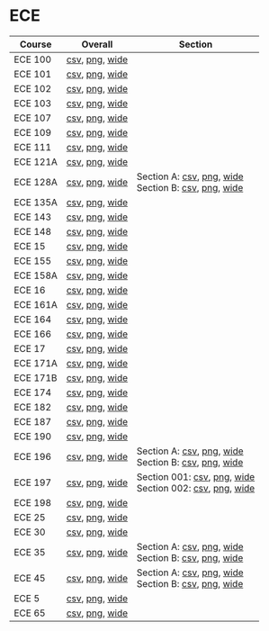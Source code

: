 # ECE

| Course | Overall | Section |
| ------ | ------- | ------- |
| ECE 100 | [csv](https://github.com/UCSD-Historical-Enrollment-Data/2022Fall/blob/main/overall/ECE%20100.csv), [png](https://raw.githubusercontent.com/UCSD-Historical-Enrollment-Data/2022Fall/main/plot_overall/ECE%20100.png), [wide](https://raw.githubusercontent.com/UCSD-Historical-Enrollment-Data/2022Fall/main/plot_overall_wide/ECE%20100.png) |  |
| ECE 101 | [csv](https://github.com/UCSD-Historical-Enrollment-Data/2022Fall/blob/main/overall/ECE%20101.csv), [png](https://raw.githubusercontent.com/UCSD-Historical-Enrollment-Data/2022Fall/main/plot_overall/ECE%20101.png), [wide](https://raw.githubusercontent.com/UCSD-Historical-Enrollment-Data/2022Fall/main/plot_overall_wide/ECE%20101.png) |  |
| ECE 102 | [csv](https://github.com/UCSD-Historical-Enrollment-Data/2022Fall/blob/main/overall/ECE%20102.csv), [png](https://raw.githubusercontent.com/UCSD-Historical-Enrollment-Data/2022Fall/main/plot_overall/ECE%20102.png), [wide](https://raw.githubusercontent.com/UCSD-Historical-Enrollment-Data/2022Fall/main/plot_overall_wide/ECE%20102.png) |  |
| ECE 103 | [csv](https://github.com/UCSD-Historical-Enrollment-Data/2022Fall/blob/main/overall/ECE%20103.csv), [png](https://raw.githubusercontent.com/UCSD-Historical-Enrollment-Data/2022Fall/main/plot_overall/ECE%20103.png), [wide](https://raw.githubusercontent.com/UCSD-Historical-Enrollment-Data/2022Fall/main/plot_overall_wide/ECE%20103.png) |  |
| ECE 107 | [csv](https://github.com/UCSD-Historical-Enrollment-Data/2022Fall/blob/main/overall/ECE%20107.csv), [png](https://raw.githubusercontent.com/UCSD-Historical-Enrollment-Data/2022Fall/main/plot_overall/ECE%20107.png), [wide](https://raw.githubusercontent.com/UCSD-Historical-Enrollment-Data/2022Fall/main/plot_overall_wide/ECE%20107.png) |  |
| ECE 109 | [csv](https://github.com/UCSD-Historical-Enrollment-Data/2022Fall/blob/main/overall/ECE%20109.csv), [png](https://raw.githubusercontent.com/UCSD-Historical-Enrollment-Data/2022Fall/main/plot_overall/ECE%20109.png), [wide](https://raw.githubusercontent.com/UCSD-Historical-Enrollment-Data/2022Fall/main/plot_overall_wide/ECE%20109.png) |  |
| ECE 111 | [csv](https://github.com/UCSD-Historical-Enrollment-Data/2022Fall/blob/main/overall/ECE%20111.csv), [png](https://raw.githubusercontent.com/UCSD-Historical-Enrollment-Data/2022Fall/main/plot_overall/ECE%20111.png), [wide](https://raw.githubusercontent.com/UCSD-Historical-Enrollment-Data/2022Fall/main/plot_overall_wide/ECE%20111.png) |  |
| ECE 121A | [csv](https://github.com/UCSD-Historical-Enrollment-Data/2022Fall/blob/main/overall/ECE%20121A.csv), [png](https://raw.githubusercontent.com/UCSD-Historical-Enrollment-Data/2022Fall/main/plot_overall/ECE%20121A.png), [wide](https://raw.githubusercontent.com/UCSD-Historical-Enrollment-Data/2022Fall/main/plot_overall_wide/ECE%20121A.png) |  |
| ECE 128A | [csv](https://github.com/UCSD-Historical-Enrollment-Data/2022Fall/blob/main/overall/ECE%20128A.csv), [png](https://raw.githubusercontent.com/UCSD-Historical-Enrollment-Data/2022Fall/main/plot_overall/ECE%20128A.png), [wide](https://raw.githubusercontent.com/UCSD-Historical-Enrollment-Data/2022Fall/main/plot_overall_wide/ECE%20128A.png) | Section A: [csv](https://github.com/UCSD-Historical-Enrollment-Data/2022Fall/blob/main/section/ECE%20128A_A.csv), [png](https://raw.githubusercontent.com/UCSD-Historical-Enrollment-Data/2022Fall/main/plot_section/ECE%20128A_A.png), [wide](https://raw.githubusercontent.com/UCSD-Historical-Enrollment-Data/2022Fall/main/plot_section_wide/ECE%20128A_A.png)<br>Section B: [csv](https://github.com/UCSD-Historical-Enrollment-Data/2022Fall/blob/main/section/ECE%20128A_B.csv), [png](https://raw.githubusercontent.com/UCSD-Historical-Enrollment-Data/2022Fall/main/plot_section/ECE%20128A_B.png), [wide](https://raw.githubusercontent.com/UCSD-Historical-Enrollment-Data/2022Fall/main/plot_section_wide/ECE%20128A_B.png) |
| ECE 135A | [csv](https://github.com/UCSD-Historical-Enrollment-Data/2022Fall/blob/main/overall/ECE%20135A.csv), [png](https://raw.githubusercontent.com/UCSD-Historical-Enrollment-Data/2022Fall/main/plot_overall/ECE%20135A.png), [wide](https://raw.githubusercontent.com/UCSD-Historical-Enrollment-Data/2022Fall/main/plot_overall_wide/ECE%20135A.png) |  |
| ECE 143 | [csv](https://github.com/UCSD-Historical-Enrollment-Data/2022Fall/blob/main/overall/ECE%20143.csv), [png](https://raw.githubusercontent.com/UCSD-Historical-Enrollment-Data/2022Fall/main/plot_overall/ECE%20143.png), [wide](https://raw.githubusercontent.com/UCSD-Historical-Enrollment-Data/2022Fall/main/plot_overall_wide/ECE%20143.png) |  |
| ECE 148 | [csv](https://github.com/UCSD-Historical-Enrollment-Data/2022Fall/blob/main/overall/ECE%20148.csv), [png](https://raw.githubusercontent.com/UCSD-Historical-Enrollment-Data/2022Fall/main/plot_overall/ECE%20148.png), [wide](https://raw.githubusercontent.com/UCSD-Historical-Enrollment-Data/2022Fall/main/plot_overall_wide/ECE%20148.png) |  |
| ECE 15 | [csv](https://github.com/UCSD-Historical-Enrollment-Data/2022Fall/blob/main/overall/ECE%2015.csv), [png](https://raw.githubusercontent.com/UCSD-Historical-Enrollment-Data/2022Fall/main/plot_overall/ECE%2015.png), [wide](https://raw.githubusercontent.com/UCSD-Historical-Enrollment-Data/2022Fall/main/plot_overall_wide/ECE%2015.png) |  |
| ECE 155 | [csv](https://github.com/UCSD-Historical-Enrollment-Data/2022Fall/blob/main/overall/ECE%20155.csv), [png](https://raw.githubusercontent.com/UCSD-Historical-Enrollment-Data/2022Fall/main/plot_overall/ECE%20155.png), [wide](https://raw.githubusercontent.com/UCSD-Historical-Enrollment-Data/2022Fall/main/plot_overall_wide/ECE%20155.png) |  |
| ECE 158A | [csv](https://github.com/UCSD-Historical-Enrollment-Data/2022Fall/blob/main/overall/ECE%20158A.csv), [png](https://raw.githubusercontent.com/UCSD-Historical-Enrollment-Data/2022Fall/main/plot_overall/ECE%20158A.png), [wide](https://raw.githubusercontent.com/UCSD-Historical-Enrollment-Data/2022Fall/main/plot_overall_wide/ECE%20158A.png) |  |
| ECE 16 | [csv](https://github.com/UCSD-Historical-Enrollment-Data/2022Fall/blob/main/overall/ECE%2016.csv), [png](https://raw.githubusercontent.com/UCSD-Historical-Enrollment-Data/2022Fall/main/plot_overall/ECE%2016.png), [wide](https://raw.githubusercontent.com/UCSD-Historical-Enrollment-Data/2022Fall/main/plot_overall_wide/ECE%2016.png) |  |
| ECE 161A | [csv](https://github.com/UCSD-Historical-Enrollment-Data/2022Fall/blob/main/overall/ECE%20161A.csv), [png](https://raw.githubusercontent.com/UCSD-Historical-Enrollment-Data/2022Fall/main/plot_overall/ECE%20161A.png), [wide](https://raw.githubusercontent.com/UCSD-Historical-Enrollment-Data/2022Fall/main/plot_overall_wide/ECE%20161A.png) |  |
| ECE 164 | [csv](https://github.com/UCSD-Historical-Enrollment-Data/2022Fall/blob/main/overall/ECE%20164.csv), [png](https://raw.githubusercontent.com/UCSD-Historical-Enrollment-Data/2022Fall/main/plot_overall/ECE%20164.png), [wide](https://raw.githubusercontent.com/UCSD-Historical-Enrollment-Data/2022Fall/main/plot_overall_wide/ECE%20164.png) |  |
| ECE 166 | [csv](https://github.com/UCSD-Historical-Enrollment-Data/2022Fall/blob/main/overall/ECE%20166.csv), [png](https://raw.githubusercontent.com/UCSD-Historical-Enrollment-Data/2022Fall/main/plot_overall/ECE%20166.png), [wide](https://raw.githubusercontent.com/UCSD-Historical-Enrollment-Data/2022Fall/main/plot_overall_wide/ECE%20166.png) |  |
| ECE 17 | [csv](https://github.com/UCSD-Historical-Enrollment-Data/2022Fall/blob/main/overall/ECE%2017.csv), [png](https://raw.githubusercontent.com/UCSD-Historical-Enrollment-Data/2022Fall/main/plot_overall/ECE%2017.png), [wide](https://raw.githubusercontent.com/UCSD-Historical-Enrollment-Data/2022Fall/main/plot_overall_wide/ECE%2017.png) |  |
| ECE 171A | [csv](https://github.com/UCSD-Historical-Enrollment-Data/2022Fall/blob/main/overall/ECE%20171A.csv), [png](https://raw.githubusercontent.com/UCSD-Historical-Enrollment-Data/2022Fall/main/plot_overall/ECE%20171A.png), [wide](https://raw.githubusercontent.com/UCSD-Historical-Enrollment-Data/2022Fall/main/plot_overall_wide/ECE%20171A.png) |  |
| ECE 171B | [csv](https://github.com/UCSD-Historical-Enrollment-Data/2022Fall/blob/main/overall/ECE%20171B.csv), [png](https://raw.githubusercontent.com/UCSD-Historical-Enrollment-Data/2022Fall/main/plot_overall/ECE%20171B.png), [wide](https://raw.githubusercontent.com/UCSD-Historical-Enrollment-Data/2022Fall/main/plot_overall_wide/ECE%20171B.png) |  |
| ECE 174 | [csv](https://github.com/UCSD-Historical-Enrollment-Data/2022Fall/blob/main/overall/ECE%20174.csv), [png](https://raw.githubusercontent.com/UCSD-Historical-Enrollment-Data/2022Fall/main/plot_overall/ECE%20174.png), [wide](https://raw.githubusercontent.com/UCSD-Historical-Enrollment-Data/2022Fall/main/plot_overall_wide/ECE%20174.png) |  |
| ECE 182 | [csv](https://github.com/UCSD-Historical-Enrollment-Data/2022Fall/blob/main/overall/ECE%20182.csv), [png](https://raw.githubusercontent.com/UCSD-Historical-Enrollment-Data/2022Fall/main/plot_overall/ECE%20182.png), [wide](https://raw.githubusercontent.com/UCSD-Historical-Enrollment-Data/2022Fall/main/plot_overall_wide/ECE%20182.png) |  |
| ECE 187 | [csv](https://github.com/UCSD-Historical-Enrollment-Data/2022Fall/blob/main/overall/ECE%20187.csv), [png](https://raw.githubusercontent.com/UCSD-Historical-Enrollment-Data/2022Fall/main/plot_overall/ECE%20187.png), [wide](https://raw.githubusercontent.com/UCSD-Historical-Enrollment-Data/2022Fall/main/plot_overall_wide/ECE%20187.png) |  |
| ECE 190 | [csv](https://github.com/UCSD-Historical-Enrollment-Data/2022Fall/blob/main/overall/ECE%20190.csv), [png](https://raw.githubusercontent.com/UCSD-Historical-Enrollment-Data/2022Fall/main/plot_overall/ECE%20190.png), [wide](https://raw.githubusercontent.com/UCSD-Historical-Enrollment-Data/2022Fall/main/plot_overall_wide/ECE%20190.png) |  |
| ECE 196 | [csv](https://github.com/UCSD-Historical-Enrollment-Data/2022Fall/blob/main/overall/ECE%20196.csv), [png](https://raw.githubusercontent.com/UCSD-Historical-Enrollment-Data/2022Fall/main/plot_overall/ECE%20196.png), [wide](https://raw.githubusercontent.com/UCSD-Historical-Enrollment-Data/2022Fall/main/plot_overall_wide/ECE%20196.png) | Section A: [csv](https://github.com/UCSD-Historical-Enrollment-Data/2022Fall/blob/main/section/ECE%20196_A.csv), [png](https://raw.githubusercontent.com/UCSD-Historical-Enrollment-Data/2022Fall/main/plot_section/ECE%20196_A.png), [wide](https://raw.githubusercontent.com/UCSD-Historical-Enrollment-Data/2022Fall/main/plot_section_wide/ECE%20196_A.png)<br>Section B: [csv](https://github.com/UCSD-Historical-Enrollment-Data/2022Fall/blob/main/section/ECE%20196_B.csv), [png](https://raw.githubusercontent.com/UCSD-Historical-Enrollment-Data/2022Fall/main/plot_section/ECE%20196_B.png), [wide](https://raw.githubusercontent.com/UCSD-Historical-Enrollment-Data/2022Fall/main/plot_section_wide/ECE%20196_B.png) |
| ECE 197 | [csv](https://github.com/UCSD-Historical-Enrollment-Data/2022Fall/blob/main/overall/ECE%20197.csv), [png](https://raw.githubusercontent.com/UCSD-Historical-Enrollment-Data/2022Fall/main/plot_overall/ECE%20197.png), [wide](https://raw.githubusercontent.com/UCSD-Historical-Enrollment-Data/2022Fall/main/plot_overall_wide/ECE%20197.png) | Section 001: [csv](https://github.com/UCSD-Historical-Enrollment-Data/2022Fall/blob/main/section/ECE%20197_001.csv), [png](https://raw.githubusercontent.com/UCSD-Historical-Enrollment-Data/2022Fall/main/plot_section/ECE%20197_001.png), [wide](https://raw.githubusercontent.com/UCSD-Historical-Enrollment-Data/2022Fall/main/plot_section_wide/ECE%20197_001.png)<br>Section 002: [csv](https://github.com/UCSD-Historical-Enrollment-Data/2022Fall/blob/main/section/ECE%20197_002.csv), [png](https://raw.githubusercontent.com/UCSD-Historical-Enrollment-Data/2022Fall/main/plot_section/ECE%20197_002.png), [wide](https://raw.githubusercontent.com/UCSD-Historical-Enrollment-Data/2022Fall/main/plot_section_wide/ECE%20197_002.png) |
| ECE 198 | [csv](https://github.com/UCSD-Historical-Enrollment-Data/2022Fall/blob/main/overall/ECE%20198.csv), [png](https://raw.githubusercontent.com/UCSD-Historical-Enrollment-Data/2022Fall/main/plot_overall/ECE%20198.png), [wide](https://raw.githubusercontent.com/UCSD-Historical-Enrollment-Data/2022Fall/main/plot_overall_wide/ECE%20198.png) |  |
| ECE 25 | [csv](https://github.com/UCSD-Historical-Enrollment-Data/2022Fall/blob/main/overall/ECE%2025.csv), [png](https://raw.githubusercontent.com/UCSD-Historical-Enrollment-Data/2022Fall/main/plot_overall/ECE%2025.png), [wide](https://raw.githubusercontent.com/UCSD-Historical-Enrollment-Data/2022Fall/main/plot_overall_wide/ECE%2025.png) |  |
| ECE 30 | [csv](https://github.com/UCSD-Historical-Enrollment-Data/2022Fall/blob/main/overall/ECE%2030.csv), [png](https://raw.githubusercontent.com/UCSD-Historical-Enrollment-Data/2022Fall/main/plot_overall/ECE%2030.png), [wide](https://raw.githubusercontent.com/UCSD-Historical-Enrollment-Data/2022Fall/main/plot_overall_wide/ECE%2030.png) |  |
| ECE 35 | [csv](https://github.com/UCSD-Historical-Enrollment-Data/2022Fall/blob/main/overall/ECE%2035.csv), [png](https://raw.githubusercontent.com/UCSD-Historical-Enrollment-Data/2022Fall/main/plot_overall/ECE%2035.png), [wide](https://raw.githubusercontent.com/UCSD-Historical-Enrollment-Data/2022Fall/main/plot_overall_wide/ECE%2035.png) | Section A: [csv](https://github.com/UCSD-Historical-Enrollment-Data/2022Fall/blob/main/section/ECE%2035_A.csv), [png](https://raw.githubusercontent.com/UCSD-Historical-Enrollment-Data/2022Fall/main/plot_section/ECE%2035_A.png), [wide](https://raw.githubusercontent.com/UCSD-Historical-Enrollment-Data/2022Fall/main/plot_section_wide/ECE%2035_A.png)<br>Section B: [csv](https://github.com/UCSD-Historical-Enrollment-Data/2022Fall/blob/main/section/ECE%2035_B.csv), [png](https://raw.githubusercontent.com/UCSD-Historical-Enrollment-Data/2022Fall/main/plot_section/ECE%2035_B.png), [wide](https://raw.githubusercontent.com/UCSD-Historical-Enrollment-Data/2022Fall/main/plot_section_wide/ECE%2035_B.png) |
| ECE 45 | [csv](https://github.com/UCSD-Historical-Enrollment-Data/2022Fall/blob/main/overall/ECE%2045.csv), [png](https://raw.githubusercontent.com/UCSD-Historical-Enrollment-Data/2022Fall/main/plot_overall/ECE%2045.png), [wide](https://raw.githubusercontent.com/UCSD-Historical-Enrollment-Data/2022Fall/main/plot_overall_wide/ECE%2045.png) | Section A: [csv](https://github.com/UCSD-Historical-Enrollment-Data/2022Fall/blob/main/section/ECE%2045_A.csv), [png](https://raw.githubusercontent.com/UCSD-Historical-Enrollment-Data/2022Fall/main/plot_section/ECE%2045_A.png), [wide](https://raw.githubusercontent.com/UCSD-Historical-Enrollment-Data/2022Fall/main/plot_section_wide/ECE%2045_A.png)<br>Section B: [csv](https://github.com/UCSD-Historical-Enrollment-Data/2022Fall/blob/main/section/ECE%2045_B.csv), [png](https://raw.githubusercontent.com/UCSD-Historical-Enrollment-Data/2022Fall/main/plot_section/ECE%2045_B.png), [wide](https://raw.githubusercontent.com/UCSD-Historical-Enrollment-Data/2022Fall/main/plot_section_wide/ECE%2045_B.png) |
| ECE 5 | [csv](https://github.com/UCSD-Historical-Enrollment-Data/2022Fall/blob/main/overall/ECE%205.csv), [png](https://raw.githubusercontent.com/UCSD-Historical-Enrollment-Data/2022Fall/main/plot_overall/ECE%205.png), [wide](https://raw.githubusercontent.com/UCSD-Historical-Enrollment-Data/2022Fall/main/plot_overall_wide/ECE%205.png) |  |
| ECE 65 | [csv](https://github.com/UCSD-Historical-Enrollment-Data/2022Fall/blob/main/overall/ECE%2065.csv), [png](https://raw.githubusercontent.com/UCSD-Historical-Enrollment-Data/2022Fall/main/plot_overall/ECE%2065.png), [wide](https://raw.githubusercontent.com/UCSD-Historical-Enrollment-Data/2022Fall/main/plot_overall_wide/ECE%2065.png) |  |
